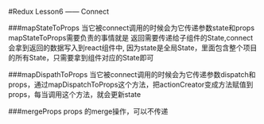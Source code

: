 #Redux Lesson6 —— Connect

###mapStateToProps
    当它被connect调用的时候会为它传递参数state和props
    mapStateToProps需要负责的事情就是 返回需要传递给子组件的State,connect会拿到返回的数据写入到react组件中,
    因为state是全局State，里面包含整个项目的所有State，只需要拿到组件对应的State即可

###mapDispathToProps
    当它被connect调用的时候会为它传递参数dispatch和props，通过mapDispatchToProps这个方法，把actionCreator变成方法赋值到props，每当调用这个方法，就会更新state

###mergeProps
    props 的merge操作，可以不传递

